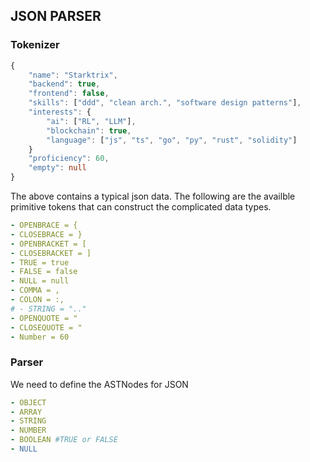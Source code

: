 ## JSON PARSER

### Tokenizer

```ts
{
    "name": "Starktrix",
    "backend": true,
    "frontend": false,
    "skills": ["ddd", "clean arch.", "software design patterns"],
    "interests": {
        "ai": ["RL", "LLM"],
        "blockchain": true,
        "language": ["js", "ts", "go", "py", "rust", "solidity"]
    }
    "proficiency": 60,
    "empty": null
}
```

The above contains a typical json data. The following are the availble primitive tokens that can construct the complicated data types.

```yml
- OPENBRACE = {
- CLOSEBRACE = }
- OPENBRACKET = [
- CLOSEBRACKET = ]
- TRUE = true
- FALSE = false
- NULL = null
- COMMA = ,
- COLON = :,
# - STRING = ".."
- OPENQUOTE = "
- CLOSEQUOTE = "
- Number = 60
```


### Parser

We need to define the ASTNodes for JSON

```yml
- OBJECT
- ARRAY
- STRING
- NUMBER
- BOOLEAN #TRUE or FALSE
- NULL
```